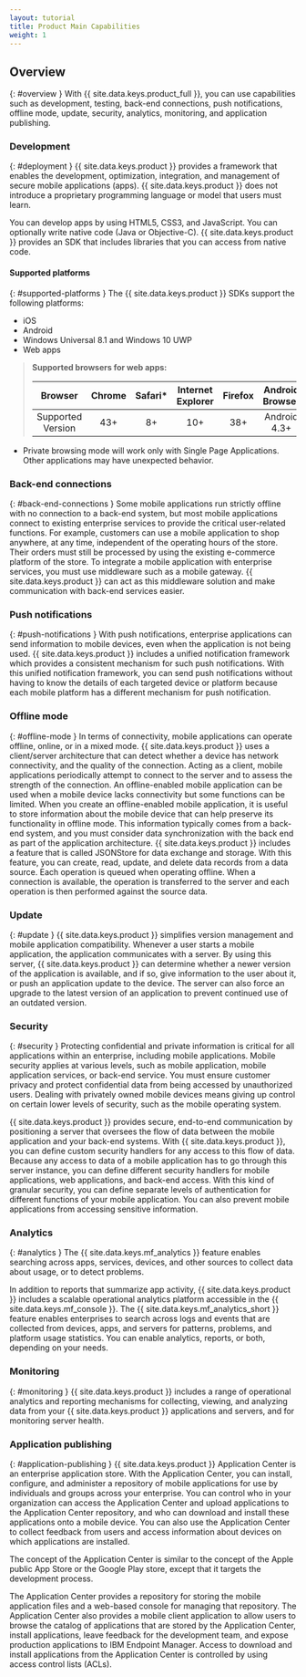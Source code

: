 ```yaml
---
layout: tutorial
title: Product Main Capabilities
weight: 1
---
```

<!-- NLS_CHARSET=UTF-8 -->
## Overview
{: #overview }
With {{ site.data.keys.product_full }}, you can use capabilities such as development, testing, back-end connections, push notifications, offline mode, update, security, analytics, monitoring, and application publishing.

### Development
{: #deployment }
{{ site.data.keys.product }} provides a framework that enables the development, optimization, integration, and management of secure mobile applications (apps). {{ site.data.keys.product }} does not introduce a proprietary programming language or model that users must learn.

You can develop apps by using HTML5, CSS3, and JavaScript. You can optionally write native code (Java or Objective-C). {{ site.data.keys.product }} provides an SDK that includes libraries that you can access from native code.

#### Supported platforms
{: #supported-platforms }
The {{ site.data.keys.product }} SDKs support the following platforms:

* iOS
* Android
* Windows Universal 8.1 and Windows 10 UWP
* Web apps

> **Supported browsers for web apps:**
> 
> |      Browser      | Chrome | Safari* | Internet Explorer | Firefox | Android Browser |
> |:-----------------:|:------:|:-------:|:-----------------:|:-------:|:---------------:|
> | Supported Version |   43+  |    8+   |        10+        |   38+   |   Android 4.3+  |

* Private browsing mode will work only with Single Page Applications. Other applications may have unexpected behavior.

### Back-end connections
{: #back-end-connections }
Some mobile applications run strictly offline with no connection to a back-end system, but most mobile applications connect to existing enterprise services to provide the critical user-related functions. For example, customers can use a mobile application to shop anywhere, at any time, independent of the operating hours of the store. Their orders must still be processed by using the existing e-commerce platform of the store. To integrate a mobile application with enterprise services, you must use middleware such as a mobile gateway. {{ site.data.keys.product }} can act as this middleware solution and make communication with back-end services easier.

### Push notifications
{: #push-notifications }
With push notifications, enterprise applications can send information to mobile devices, even when the application is not being used. {{ site.data.keys.product }} includes a unified notification framework which provides a consistent mechanism for such push notifications. With this unified notification framework, you can send push notifications without having to know the details of each targeted device or platform because each mobile platform has a different mechanism for push notification.

### Offline mode
{: #offline-mode }
In terms of connectivity, mobile applications can operate offline, online, or in a mixed mode. {{ site.data.keys.product }} uses a client/server architecture that can detect whether a device has network connectivity, and the quality of the connection. Acting as a client, mobile applications periodically attempt to connect to the server and to assess the strength of the connection. An offline-enabled mobile application can be used when a mobile device lacks connectivity but some functions can be limited. When you create an offline-enabled mobile application, it is useful to store information about the mobile device that can help preserve its functionality in offline mode. This information typically comes from a back-end system, and you must consider data synchronization with the back end as part of the application architecture. {{ site.data.keys.product }} includes a feature that is called JSONStore for data exchange and storage. With this feature, you can create, read, update, and delete data records from a data source. Each operation is queued when operating offline. When a connection is available, the operation is transferred to the server and each operation is then performed against the source data.

### Update
{: #update }
{{ site.data.keys.product }} simplifies version management and mobile application compatibility. Whenever a user starts a mobile application, the application communicates with a server. By using this server, {{ site.data.keys.product }} can determine whether a newer version of the application is available, and if so, give information to the user about it, or push an application update to the device. The server can also force an upgrade to the latest version of an application to prevent continued use of an outdated version.

### Security
{: #security }
Protecting confidential and private information is critical for all applications within an enterprise, including mobile applications. Mobile security applies at various levels, such as mobile application, mobile application services, or back-end service. You must ensure customer privacy and protect confidential data from being accessed by unauthorized users. Dealing with privately owned mobile devices means giving up control on certain lower levels of security, such as the mobile operating system.

{{ site.data.keys.product }} provides secure, end-to-end communication by positioning a server that oversees the flow of data between the mobile application and your back-end systems. With {{ site.data.keys.product }}, you can define custom security handlers for any access to this flow of data. Because any access to data of a mobile application has to go through this server instance, you can define different security handlers for mobile applications, web applications, and back-end access. With this kind of granular security, you can define separate levels of authentication for different functions of your mobile application. You can also prevent mobile applications from accessing sensitive information.

### Analytics
{: #analytics }
The {{ site.data.keys.mf_analytics }} feature enables searching across apps, services, devices, and other sources to collect data about usage, or to detect problems.

In addition to reports that summarize app activity, {{ site.data.keys.product }} includes a scalable operational analytics platform accessible in the {{ site.data.keys.mf_console }}. The {{ site.data.keys.mf_analytics_short }} feature enables enterprises to search across logs and events that are collected from devices, apps, and servers for patterns, problems, and platform usage statistics. You can enable analytics, reports, or both, depending on your needs.

### Monitoring
{: #monitoring }
{{ site.data.keys.product }} includes a range of operational analytics and reporting mechanisms for collecting, viewing, and analyzing data from your {{ site.data.keys.product }} applications and servers, and for monitoring server health.

### Application publishing
{: #application-publishing }
{{ site.data.keys.product }} Application Center is an enterprise application store. With the Application Center, you can install, configure, and administer a repository of mobile applications for use by individuals and groups across your enterprise. You can control who in your organization can access the Application Center and upload applications to the Application Center repository, and who can download and install these applications onto a mobile device. You can also use the Application Center to collect feedback from users and access information about devices on which applications are installed.

The concept of the Application Center is similar to the concept of the Apple public App Store or the Google Play store, except that it targets the development process.

The Application Center provides a repository for storing the mobile application files and a web-based console for managing that repository. The Application Center also provides a mobile client application to allow users to browse the catalog of applications that are stored by the Application Center, install applications, leave feedback for the development team, and expose production applications to IBM  Endpoint Manager. Access to download and install applications from the Application Center is controlled by using access control lists (ACLs).
